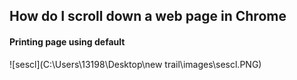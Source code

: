 ## How do I scroll down a web page in Chrome

#### Printing page using default

![sescl](C:\Users\13198\Desktop\new trail\images\sescl.PNG)

